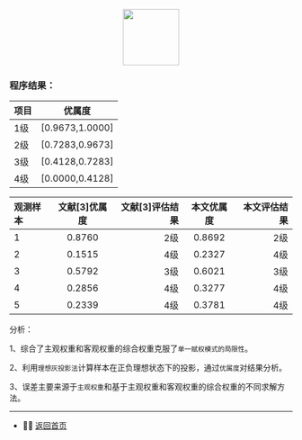 <p align="center"><img width="100px" src="https://www.easyicon.net/api/resizeApi.php?id=1141875&size=128"></p>

### 程序结果：
| 项目  | 优属度 |
| ------------- | ------------- |
| 1级  | [0.9673,1.0000]  |
| 2级  | [0.7283,0.9673]  |
| 3级  | [0.4128,0.7283]  |
| 4级  | [0.0000,0.4128]  |

| 观测样本| 文献[3]优属度  | 文献[3]评估结果 | 本文优属度  | 本文评估结果 |
| :------------ |:---------------:| -----:|:---------------:| -----:|
| 1 | 0.8760 | 2级 |0.8692 | 2级 |
| 2 | 0.1515 | 4级 |0.2327 | 4级 |
| 3 | 0.5792 | 3级 |0.6021 | 3级 |
| 4 | 0.2856 | 4级 |0.3277 | 4级 |
| 5 | 0.2339 | 4级 |0.3781 | 4级 |

分析：

1、综合了主观权重和客观权重的综合权重克服了`单一赋权模式的局限性`。

2、利用`理想灰投影法`计算样本在正负理想状态下的投影，通过`优属度`对结果分析。

3、误差主要来源于`主观权重`和基于主观权重和客观权重的综合权重的不同求解方法。

---
- 👩‍💻 [返回首页](https://github.com/skyrimgo/electric_quality_evaluation/blob/master/README.md)
